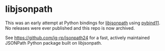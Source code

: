 # libjsonpath

This was an early attempt at Python bindings for [libjsonpath](https://github.com/jg-rp/libjsonpath) using [pybind11](https://pybind11.readthedocs.io/en/stable/index.html). No releases were ever published and this repo is now archived.

See https://github.com/jg-rp/jsonpath24 for a fast, actively maintained JSONPath Python package built on libjsonpath.

